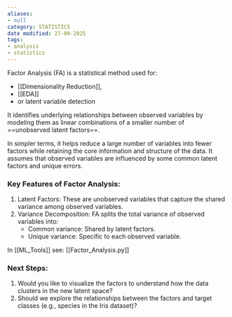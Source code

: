 ```yaml
---
aliases:
- null
category: STATISTICS
date modified: 27-09-2025
tags:
- analysis
- statistics
---
```

Factor Analysis (FA) is a statistical method used for:
- [[Dimensionality Reduction]],
- [[EDA]]
- or latent variable detection

It identifies underlying relationships between observed variables by modeling them as linear combinations of a smaller number of ==unobserved latent factors==.

In simpler terms, it helps reduce a large number of variables into fewer factors while retaining the core information and structure of the data. It assumes that observed variables are influenced by some common latent factors and unique errors.

### Key Features of Factor Analysis:

1. Latent Factors: These are unobserved variables that capture the shared variance among observed variables.
2. Variance Decomposition: FA splits the total variance of observed variables into:
    - Common variance: Shared by latent factors.
    - Unique variance: Specific to each observed variable.

In [[ML_Tools]] see: [[Factor_Analysis.py]]

### Next Steps:

1. Would you like to visualize the factors to understand how the data clusters in the new latent space?
2. Should we explore the relationships between the factors and target classes (e.g., species in the Iris dataset)?